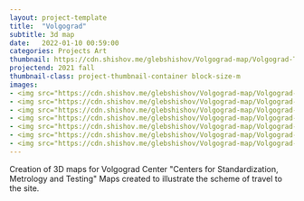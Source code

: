 ```yaml
---
layout: project-template
title:  "Volgograd"
subtitle: 3d map
date:   2022-01-10 00:59:00
categories: Projects Art
thumbnail: https://cdn.shishov.me/glebshishov/Volgograd-map/Volgograd-Thumbnail.webp
projectend: 2021 fall
thumbnail-class: project-thumbnail-container block-size-m
images:
- <img src="https://cdn.shishov.me/glebshishov/Volgograd-map/Volgograd-map-1.webp" class="project-img-parameters img-size-full" alt="Volgograd-1">
- <img src="https://cdn.shishov.me/glebshishov/Volgograd-map/Volgograd-map-2.webp" class="project-img-parameters img-size-full" alt="Volgograd-2">
- <img src="https://cdn.shishov.me/glebshishov/Volgograd-map/Volgograd-map-3.webp" class="project-img-parameters img-size-full" alt="Volgograd-3">
- <img src="https://cdn.shishov.me/glebshishov/Volgograd-map/Volgograd-map-4.webp" class="project-img-parameters img-size-full" alt="Volgograd-4">
- <img src="https://cdn.shishov.me/glebshishov/Volgograd-map/Volgograd-map-5.webp" class="project-img-parameters img-size-full" alt="Volgograd-5">
- <img src="https://cdn.shishov.me/glebshishov/Volgograd-map/Volgograd-map-6.webp" class="project-img-parameters img-size-full" alt="Volgograd-6">
- <img src="https://cdn.shishov.me/glebshishov/Volgograd-map/Volgograd-map-7.webp" class="project-img-parameters img-size-full" alt="Volgograd-7">
---
```


Creation of 3D maps for Volgograd Center "Centers for Standardization, Metrology and Testing" Maps created to illustrate the scheme of travel to the site.